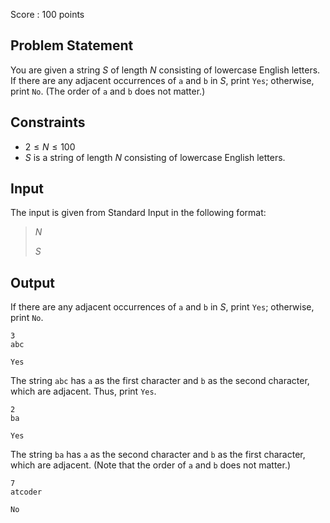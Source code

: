 Score : $100$ points

## Problem Statement

You are given a string $S$ of length $N$ consisting of lowercase English letters.<br>
If there are any adjacent occurrences of `a` and `b` in $S$, print `Yes`; otherwise, print `No`. (The order of `a` and `b` does not matter.)

## Constraints

- $2 \leq N \leq 100$
- $S$ is a string of length $N$ consisting of lowercase English letters.

## Input

The input is given from Standard Input in the following format:

> $N$
> 
> $S$

## Output

If there are any adjacent occurrences of `a` and `b` in $S$, print `Yes`; otherwise, print `No`.

```input1
3
abc
```

```output1
Yes
```

The string `abc` has `a` as the first character and `b` as the second character, which are adjacent. Thus, print `Yes`.

```input2
2
ba
```

```output2
Yes
```

The string `ba` has `a` as the second character and `b` as the first character, which are adjacent. (Note that the order of `a` and `b` does not matter.)

```input3
7
atcoder
```

```output3
No
```